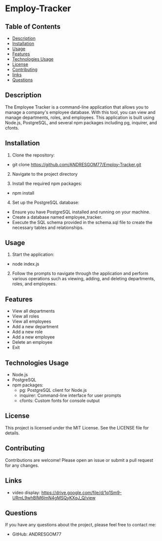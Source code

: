 # Employ-Tracker

## Table of Contents

- [Description](#Description)
- [Installation](#installation)
- [Usage](#Usage)
- [Features](#features)
- [Technologies Usage](#technologies-usage)
- [License](#license)
- [Contributing](#contributing)
- [links](#links)
- [Questions](#Questions)

## Description

The Employee Tracker is a command-line application that allows you to manage a company's employee database. With this tool, you can view and manage departments, roles, and employees. This application is built using Node.js, PostgreSQL, and several npm packages including pg, inquirer, and cfonts.

## Installation

1. Clone the repository:

- git clone https://github.com/ANDRESGOM77/Employ-Tracker.git

2. Navigate to the project directory

3. Install the required npm packages:

- npm install

4. Set up the PostgreSQL database:

- Ensure you have PostgreSQL installed and running on your machine.
- Create a database named employee_tracker.
- Execute the SQL schema provided in the schema.sql file to create the necessary tables and relationships.

## Usage 

1. Start the application:

- node index.js

2. Follow the prompts to navigate through the application and perform various operations such as viewing, adding, and deleting departments, roles, and employees.

## Features

- View all departments
- View all roles
- View all employees
- Add a new department
- Add a new role
- Add a new employee
- Delete an employee
- Exit

## Technologies Usage

- Node.js
- PostgreSQL
- npm packages:
    - pg: PostgreSQL client for Node.js
    - inquirer: Command-line interface for user prompts
    - cfonts: Custom fonts for console output

## License

This project is licensed under the MIT License. See the LICENSE file for details.

## Contributing

Contributions are welcome! Please open an issue or submit a pull request for any changes.

## Links 

- video display: https://drive.google.com/file/d/1q1Sm9-URmL9whBIM6lmN4gMSQyKXqJ_Q/view 

## Questions

If you have any questions about the project, please feel free to contact me:

- GitHub: ANDRESGOM77